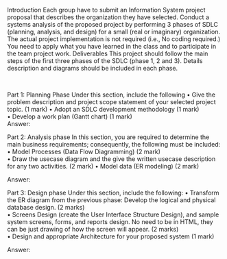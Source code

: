 Introduction
Each group have to submit an Information System project proposal that describes the organization they have selected. Conduct a systems analysis of the proposed project by performing 3 phases of SDLC (planning, analysis, and design) for a small (real or imaginary) organization. The actual project implementation is not required (i.e., No coding required.) You need to apply what you have learned in the class and to participate in the team project work.
Deliverables
This project should follow the main steps of the first three phases of the SDLC (phase 1, 2 and 3). Details description and diagrams should be included in each phase.

 

Part 1: Planning Phase
Under this section, include the following
•	Give the problem description and project scope statement of your selected project topic. (1 mark) 
•	Adopt an SDLC development methodology (1 mark)  
•	Develop a work plan (Gantt chart) (1 mark)  
Answer:  



Part 2: Analysis phase
In this section, you are required to determine the main business requirements; consequently, the following must be included:
•	 Model Processes (Data Flow Diagramming) (2 mark)  
•	Draw the usecase diagram and the give the written usecase description for any two activities. (2 mark) 
•	Model data (ER modeling) (2 mark)  

Answer: 
 
Part 3: Design phase
Under this section, include the following:
•	Transform the ER diagram from the previous phase: Develop the logical and physical database design. (2 marks)  
•	Screens Design (create the User Interface Structure Design), and sample system screens, forms, and reports design. No need to be in HTML, they can be just drawing of how the screen will appear. (2 marks)  
•	Design and appropriate Architecture for your proposed system (1 mark)  

Answer: 





